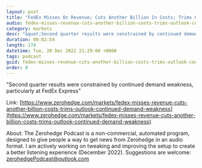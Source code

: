 ```yaml
---
layout: post
title: "FedEx Misses On Revenue; Cuts Another Billion In Costs; Trims Outlook On &quot;Continued Demand Weakness&quot;"
audio: fedex-misses-revenue-cuts-another-billion-costs-trims-outlook-continued-demand-weakness-0
category: markets
desc: "&quot;Second quarter results were constrained by continued demand weakness, particularly at FedEx Express&quot;"
duration: 00:02:54
length: 174
datetime: Tue, 20 Dec 2022 21:29:00 +0000
tags: podcast
guid: fedex-misses-revenue-cuts-another-billion-costs-trims-outlook-continued-demand-weakness-0
order: 0
---
```

&quot;Second quarter results were constrained by continued demand weakness, particularly at FedEx Express&quot;

Link: [https://www.zerohedge.com/markets/fedex-misses-revenue-cuts-another-billion-costs-trims-outlook-continued-demand-weakness](https://www.zerohedge.com/markets/fedex-misses-revenue-cuts-another-billion-costs-trims-outlook-continued-demand-weakness)

About: The Zerohedge Podcast is a non-commercial, automated program, designed to give people a way to get news from Zerohedge in an audio format.  I am actively working on tweaking and improving the setup to create a better listening experience (December 2022).  Suggestions are welcome: [zerohedgePodcast@outlook.com](mailto:zerohedgePodcast@outlook.com)